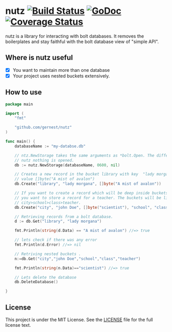 # nutz [![Build Status](https://drone.io/github.com/gernest/nutz/status.png)](https://drone.io/github.com/gernest/nutz/latest) [![GoDoc ](https://godoc.org/github.com/gernest/nutz?status.svg)](https://godoc.org/github.com/gernest/nutz)[![Coverage Status](https://coveralls.io/repos/gernest/nutz/badge.svg)](https://coveralls.io/r/gernest/nutz)

nutz is a library for interacting with bolt databases. It removes the boilerplates and
stay faithful with the bolt database view of "simple API".

## Where is nutz useful
- [x] You want to maintain more than one database
- [x] Your project uses nested buckets extensively.

## How to use

```go
package main

import (
	"fmt"

	"github.com/gernest/nutz"
)

func main() {
	databaseName := "my-databse.db"

	// ntz.NewStorage takes the same arguments as *bolt.Open. The differnce is with
	// nutz nothing is opened.
	db := nutz.NewStorage(databaseName, 0600, nil)

	// Creates a new record in the bucket library with key  "lady morgana" and
	// value []byte("A mist of avalon")
	db.Create("library", "lady morgana", []byte("A mist of avalon"))

	// If you want to create a record which will be deep inside buckets. lets say
	// you want to store a record for a teacher. The buckets will be like
	// city>school>class>teacher.
	db.Create("city", "john Doe", []byte("scientist"), "school", "class", "teacher")

	// Retrieving records from a bolt database.
	d := db.Get("library", "lady morgana")

	fmt.Println(string(d.Data) == "A mist of avalon") //=> true

	// lets check if there was any error
	fmt.Println(d.Error) //=> nil

	// Retriving nested buckets .
	n:=db.Get("city","john Doe","school","class","teacher")

	fmt.Println(string(n.Data)=="scientist") //=> true

	// Lets delete the database
	db.DeleteDatabase()

}

```

## License

This project is under the MIT License. See the [LICENSE](https://github.com/gernest/nutz/blob/master/LICENCE) file for the full license text.


